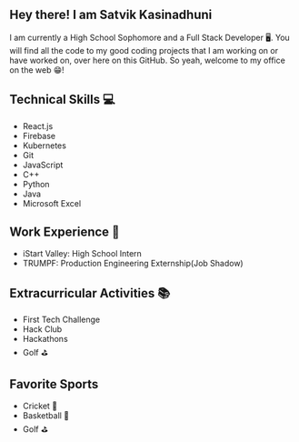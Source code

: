 ## Hey there! I am Satvik Kasinadhuni
I am currently a High School Sophomore and a Full Stack Developer 🖥️. You will find all the code to my good coding projects that I am working on or have worked on, over here on this GitHub. So yeah, welcome to my office on the web 😁!


## Technical Skills 💻
- React.js 
- Firebase
- Kubernetes 
- Git
- JavaScript 
- C++ 
- Python 
- Java
- Microsoft Excel

## Work Experience 💼
- iStart Valley: High School Intern 
- TRUMPF: Production Engineering Externship(Job Shadow)

## Extracurricular Activities 📚
- First Tech Challenge 
- Hack Club 
- Hackathons 
- Golf ⛳

## Favorite Sports 
- Cricket 🏏
- Basketball 	🏀
- Golf ⛳




<!--
**KasinadhuniProgrammer/KasinadhuniProgrammer** is a ✨ _special_ ✨ repository because its `README.md` (this file) appears on your GitHub profile.
